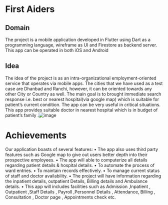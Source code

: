 # First Aiders

## Domain 

The project is a mobile application   developed in Flutter using Dart as a programming language, wireframe as UI and Firestore as backend server. This app can be operated in both iOS and Android  

## Idea

The idea of the project is as an intra-organizational employment-oriented service that operates via mobile apps. The cities that we have used as a test case are Dhanbad and Ranchi, however, it can be oriented towards any other City  or Country as well. The main goal is to brought immediate search response i.e. best or nearest hospital(via google map) which is suitable for patient’s current condition. The app can be very useful in critical situations. This app provides suitable doctor in nearest hospital which is in budget of patient’s family .![image](https://user-images.githubusercontent.com/97121860/198891487-7c9b40e7-89b2-4713-a667-9fcc0eb3db36.png)


# Achievements

Our application boasts of several features:
• The app also uses third party features such as Google map to give out users better depth into their prospective employees.
• The app will able to computerize all details regarding patient details & hospital details. 
• To automate the process of ward entries. 
• To maintain records effectively. 
• To manage current status of staff and doctor availability. 
• The project will have information regarding the inpatient details, outpatient Details, Billing details and Ambulance details.
• This app will includes facilities such as Admission ,Inpatient , Outpatient ,Staff Details , Payroll ,Personnel Details , Attendance, Billing , Consultation , Doctor page , Appointments check etc.



 
